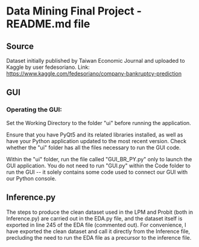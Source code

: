 # Data Mining Final Project - README.md file

## Source
Dataset initially published by Taiwan Economic Journal and uploaded to Kaggle by user fedesoriano. Link: https://www.kaggle.com/fedesoriano/company-bankruptcy-prediction

## GUI 
### Operating the GUI:
Set the Working Directory to the folder "ui" before running the application.

Ensure that you have PyQt5 and its related libraries installed, as well as have your Python application updated to the most recent version.
Check whether the "ui" folder has all the files necessary to run the GUI code.

Within the "ui" folder, run the file called "GUI_BR_PY.py" only to launch the GUI application. You do not need to run "GUI.py" within the Code folder to run the GUI -- it solely contains some code used to connect our GUI with our Python console.

## Inference.py

The steps to produce the clean dataset used in the LPM and Probit (both in Inference.py) are carried out in the EDA.py file, and the dataset itself is exported in line 245 of the EDA file (commented out). For convenience, I have exported the clean dataset and call it directly from the Inference file, precluding the need to run the EDA file as a precursor to the inference file. 
